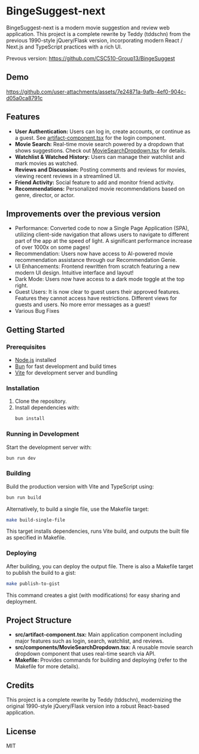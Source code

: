 # BingeSuggest-next

BingeSuggest-next is a modern movie suggestion and review web application. This project is a complete rewrite by Teddy (tddschn) from the previous 1990-style jQuery/Flask version, incorporating modern React / Next.js and TypeScript practices with a rich UI.

Prevous version: https://github.com/CSC510-Group13/BingeSuggest

## Demo



https://github.com/user-attachments/assets/7e24871a-9afb-4ef0-904c-d05a0ca8791c



## Features

- **User Authentication:** Users can log in, create accounts, or continue as a guest. See [artifact-component.tsx](#file:artifact-component.tsx-context) for the login component.
- **Movie Search:** Real-time movie search powered by a dropdown that shows suggestions. Check out [MovieSearchDropdown.tsx](#file:MovieSearchDropdown.tsx-context) for details.
- **Watchlist & Watched History:** Users can manage their watchlist and mark movies as watched.
- **Reviews and Discussion:** Posting comments and reviews for movies, viewing recent reviews in a streamlined UI.
- **Friend Activity:** Social feature to add and monitor friend activity.
- **Recommendations:** Personalized movie recommendations based on genre, director, or actor.

## Improvements over the previous version

- Performance: Converted code to now a Single Page Application (SPA), utilizing client-side navigation that allows users to navigate to different part of the app at the speed of light. A significant performance increase of over 1000x on some pages!
- Recommendation: Users now have access to AI-powered movie recommendation assistance through our Recommendation Genie.
- UI Enhancements: Frontend rewritten from scratch featuring a new modern UI design. Intuitive interface and layout!
- Dark Mode: Users now have access to a dark mode toggle at the top right.
- Guest Users: It is now clear to guest users their approved features. Features they cannot access have restrictions. Different views for guests and users. No more error messages as a guest!
- Various Bug Fixes

## Getting Started

### Prerequisites

- [Node.js](https://nodejs.org/) installed
- [Bun](https://bun.sh) for fast development and build times
- [Vite](https://vitejs.dev/) for development server and bundling

### Installation

1. Clone the repository.
2. Install dependencies with:
   ```sh
   bun install
   ```

### Running in Development

Start the development server with:
```sh
bun run dev
```

### Building

Build the production version with Vite and TypeScript using:
```sh
bun run build
```

Alternatively, to build a single file, use the Makefile target:
```sh
make build-single-file
```
This target installs dependencies, runs Vite build, and outputs the built file as specified in Makefile.

### Deploying

After building, you can deploy the output file. There is also a Makefile target to publish the build to a gist:
```sh
make publish-to-gist
```
This command creates a gist (with modifications) for easy sharing and deployment.

## Project Structure

- **src/artifact-component.tsx:** Main application component including major features such as login, search, watchlist, and reviews.
- **src/components/MovieSearchDropdown.tsx:** A reusable movie search dropdown component that uses real-time search via API.
- **Makefile:** Provides commands for building and deploying (refer to the Makefile for more details).

## Credits

This project is a complete rewrite by Teddy (tddschn), modernizing the original 1990-style jQuery/Flask version into a robust React-based application.

## License

MIT
